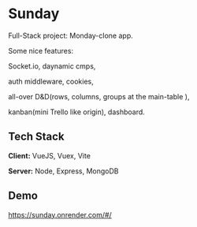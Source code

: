 
# Sunday

Full-Stack project: Monday-clone app.

Some nice features:

Socket.io, daynamic cmps,

auth middleware, cookies,

all-over D&D(rows, columns, groups at the main-table ),

kanban(mini Trello like origin), dashboard.


## Tech Stack

**Client:** VueJS, Vuex, Vite

**Server:** Node, Express, MongoDB


## Demo

https://sunday.onrender.com/#/
